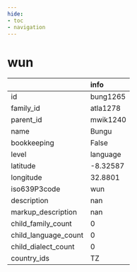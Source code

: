 ```yaml
---
hide:
- toc
- navigation
---
```

# wun
|                      | info     |
|:---------------------|:---------|
| id                   | bung1265 |
| family_id            | atla1278 |
| parent_id            | mwik1240 |
| name                 | Bungu    |
| bookkeeping          | False    |
| level                | language |
| latitude             | -8.32587 |
| longitude            | 32.8801  |
| iso639P3code         | wun      |
| description          | nan      |
| markup_description   | nan      |
| child_family_count   | 0        |
| child_language_count | 0        |
| child_dialect_count  | 0        |
| country_ids          | TZ       |